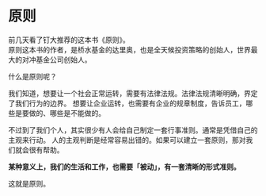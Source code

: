 # 原则

前几天看了钉大推荐的这本书《原则》。  
原则这本书的作者，是桥水基金的达里奥，也是全天候投资策略的创始人，世界最大的对冲基金公司创始人。

什么是原则呢？

我们知道，想要让一个社会正常运转，需要有法律法规。法律法规清晰明确，界定了我们行为的边界。
想要让企业运转，也需要有企业的规章制度，告诉员工，哪些是要做的、哪些是不能做的。

不过到了我们个人，其实很少有人会给自己制定一套行事准则。通常是凭借自己的主观来行动。
人的主观判断是经常容易出错的。如果可以建立一套原则，那对我们就会很有帮助。

**某种意义上，我们的生活和工作，也需要「被动」，有一套清晰的形式准则。**

这就是原则。

